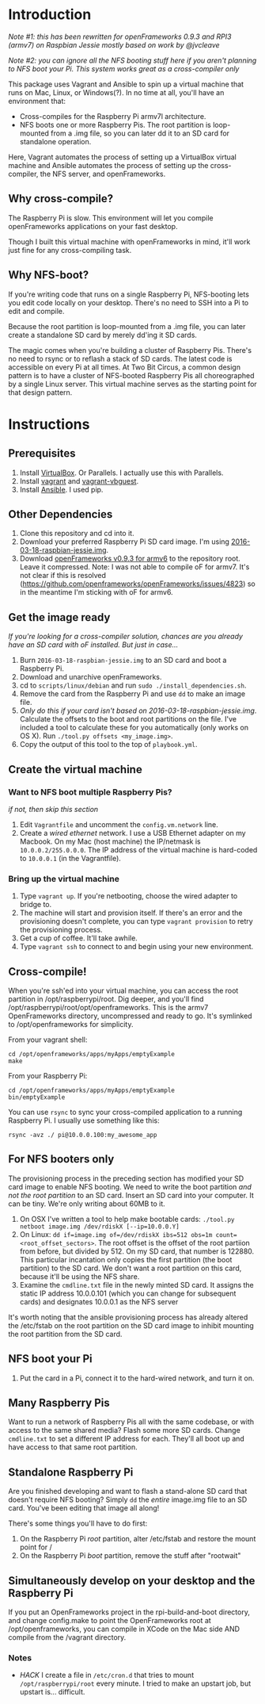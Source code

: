 
# Introduction

_Note #1: this has been rewritten for openFrameworks 0.9.3 and RPI3 (armv7) on Raspbian Jessie mostly based on work by @jvcleave_

_Note #2: you can ignore all the NFS booting stuff here if you aren't planning to NFS boot your Pi.  This system works great as a cross-compiler only_

This package uses Vagrant and Ansible to spin up a virtual machine that runs on Mac, Linux, or Windows(?).  In no time at all, you'll have an environment that:

- Cross-compiles for the Raspberry Pi armv7l architecture.
- NFS boots one or more Raspberry Pis.  The root partition is loop-mounted from a .img file, so you can later dd it to an SD card for standalone operation.

Here, Vagrant automates the process of setting up a VirtualBox virtual machine and Ansible automates the process of setting up the cross-compiler, the NFS server, and openFrameworks.

## Why cross-compile?

The Raspberry Pi is slow.  This environment will let you compile openFrameworks applications on your fast desktop.

Though I built this virtual machine with openFrameworks in mind, it'll work just fine for any cross-compiling task.

## Why NFS-boot?

If you're writing code that runs on a single Raspberry Pi, NFS-booting lets you edit code locally on your desktop.  There's no need to SSH into a Pi to edit and compile.

Because the root partition is loop-mounted from a .img file, you can later create a standalone SD card by merely dd'ing it SD cards.

The magic comes when you're building a cluster of Raspberry Pis.  There's no need to rsync or to reflash a stack of SD cards.  The latest code is accessible on every Pi at all times.  At Two Bit Circus, a common design pattern is to have a cluster of NFS-booted Raspberry Pis all choreographed by a single Linux server.  This virtual machine serves as the starting point for that design pattern.

# Instructions

## Prerequisites

1. Install [VirtualBox](https://www.virtualbox.org/). Or Parallels.  I actually use this with Parallels.
1. Install [vagrant](http://www.vagrantup.com/) and [vagrant-vbguest](https://github.com/dotless-de/vagrant-vbguest).
1. Install [Ansible](http://ansible.com).  I used pip.

## Other Dependencies

1. Clone this repository and cd into it.
1. Download your preferred Raspberry Pi SD card image.  I'm using [2016-03-18-raspbian-jessie.img](http://downloads.raspberrypi.org/raspbian_latest).
1. Download [openFrameworks v0.9.3 for armv6](http://openframeworks.cc/versions/v0.9.3/of_v0.9.3_linuxarmv6l_release.tar.gz) to the repository root.  Leave it compressed. Note: I was not able to compile oF for armv7. It's not clear if this is resolved (https://github.com/openframeworks/openFrameworks/issues/4823) so in the meantime I'm sticking with oF for armv6.

## Get the image ready

_If you're looking for a cross-compiler solution, chances are you already have an SD card with oF installed.  But just in case..._

1. Burn `2016-03-18-raspbian-jessie.img` to an SD card and boot a Raspberry Pi.
1. Download and unarchive openFrameworks.
1. cd to `scripts/linux/debian` and run `sudo ./install_dependencies.sh`.
1. Remove the card from the Raspberry Pi and use `dd` to make an image file.
1. _Only do this if your card isn't based on 2016-03-18-raspbian-jessie.img_.  Calculate the offsets to the boot and root partitions on the file.  I've included a tool to calculate these for you automatically (only works on OS X).  Run `./tool.py offsets <my_image.img>`.
1. Copy the output of this tool to the top of `playbook.yml`.

## Create the virtual machine

### Want to NFS boot multiple Raspberry Pis?

_if not, then skip this section_

1. Edit `Vagrantfile` and uncomment the `config.vm.network` line.
1. Create a _wired ethernet_ network.  I use a USB Ethernet adapter on my Macbook.  On my Mac (host machine) the IP/netmask is `10.0.0.2/255.0.0.0`.  The IP address of the virtual machine is hard-coded to `10.0.0.1` (in the Vagrantfile).

### Bring up the virtual machine

1. Type `vagrant up`.  If you're netbooting, choose the wired adapter to bridge to.
1. The machine will start and provision itself.  If there's an error and the provisioning doesn't complete, you can type `vagrant provision` to retry the provisioning process.
1. Get a cup of coffee.  It'll take awhile.
1. Type `vagrant ssh` to connect to and begin using your new environment.

## Cross-compile!

When you're ssh'ed into your virtual machine, you can access the root partition in /opt/raspberrypi/root.  Dig deeper, and you'll find /opt/raspberrypi/root/opt/openframeworks.  This is the armv7 OpenFrameworks directory, uncompressed and ready to go.  It's symlinked to /opt/openframeworks for simplicity.

From your vagrant shell:

    cd /opt/openframeworks/apps/myApps/emptyExample
    make

From your Raspberry Pi:

    cd /opt/openframeworks/apps/myApps/emptyExample
    bin/emptyExample

You can use `rsync` to sync your cross-compiled application to a running Raspberry Pi.  I usually use something like this:

    rsync -avz ./ pi@10.0.0.100:my_awesome_app

## For NFS booters only

The provisioning process in the preceding section has modified your SD card image to enable NFS booting.  We need to write the boot partition _and not the root partition_ to an SD card.  Insert an SD card into your computer.  It can be tiny.  We're only writing about 60MB to it.

1. On OSX I've written a tool to help make bootable cards: `./tool.py netboot image.img /dev/rdiskX [--ip=10.0.0.Y]`
1. On Linux: `dd if=image.img of=/dev/rdiskX ibs=512 obs=1m count=<root_offset_sectors>`.  The root offset is the offset of the root partiion from before, but divided by 512.  On my SD card, that number is 122880.  This particular incantation only copies the first partition (the boot partition) to the SD card.  We don't want a root partition on this card, because it'll be using the NFS share.
1. Examine the `cmdline.txt` file in the newly minted SD card.  It assigns the static IP address 10.0.0.101 (which you can change for subsequent cards) and designates 10.0.0.1 as the NFS server

It's worth noting that the ansible provisioning process has already altered the /etc/fstab on the root partition on the SD card image to inhibit mounting the root partition from the SD card.

## NFS boot your Pi

1. Put the card in a Pi, connect it to the hard-wired network, and turn it on.

## Many Raspberry Pis
Want to run a network of Raspberry Pis all with the same codebase, or with access to the same shared media?  Flash some more SD cards.  Change `cmdline.txt` to set a different IP address for each.  They'll all boot up and have access to that same root partition.

## Standalone Raspberry Pi
Are you finished developing and want to flash a stand-alone SD card that doesn't require NFS booting?  Simply `dd` the _entire_ image.img file to an SD card.  You've been editing that image all along!  

There's some things you'll have to do first:

1. On the Raspberry Pi _root_ partition, alter /etc/fstab and restore the mount point for /
1. On the Raspberry Pi _boot_ partition, remove the stuff after "rootwait"

## Simultaneously develop on your desktop and the Raspberry Pi

If you put an OpenFrameworks project in the rpi-build-and-boot directory, and change config.make to point the OpenFrameworks root at /opt/openframeworks, you can compile in XCode on the Mac side AND compile from the /vagrant directory.

### Notes ###

- *HACK* I create a file in `/etc/cron.d` that tries to mount `/opt/raspberrypi/root` every minute.  I tried to make an upstart job, but upstart is... difficult.
